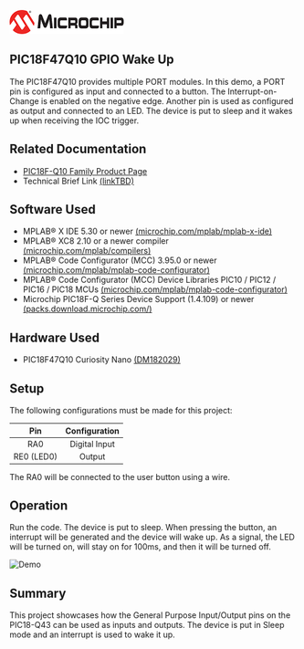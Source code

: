 <div id="readme" class="Box-body readme blob js-code-block-container">
 <article class="markdown-body entry-content p-3 p-md-6" itemprop="This needs to locked down and 'never' changed"><p><a href="https://www.microchip.com" rel="nofollow"><img src="images/MicrochipLogo.png" alt="MCHP" style="max-width:40%;"></a></p>

# PIC18F47Q10 GPIO Wake Up

The PIC18F47Q10 provides multiple PORT modules.
In this demo, a PORT pin is configured as input and connected to a button. The Interrupt-on-Change is enabled on the negative edge. Another pin is used as configured as output and connected to an LED. The device is put to sleep and it wakes up when receiving the IOC trigger.

## Related Documentation
- [PIC18F-Q10 Family Product Page](https://www.microchip.com/design-centers/8-bit/pic-mcus/device-selection/pic18f-q10-product-family)
- Technical Brief Link [(linkTBD)](http://www.microchip.com/)

## Software Used
- MPLAB® X IDE 5.30 or newer [(microchip.com/mplab/mplab-x-ide)](http://www.microchip.com/mplab/mplab-x-ide)
- MPLAB® XC8 2.10 or a newer compiler [(microchip.com/mplab/compilers)](http://www.microchip.com/mplab/compilers)
- MPLAB® Code Configurator (MCC) 3.95.0 or newer [(microchip.com/mplab/mplab-code-configurator)](https://www.microchip.com/mplab/mplab-code-configurator)
- MPLAB® Code Configurator (MCC) Device Libraries PIC10 / PIC12 / PIC16 / PIC18 MCUs [(microchip.com/mplab/mplab-code-configurator)](https://www.microchip.com/mplab/mplab-code-configurator)
- Microchip PIC18F-Q Series Device Support (1.4.109) or newer [(packs.download.microchip.com/)](https://packs.download.microchip.com/)

## Hardware Used
- PIC18F47Q10 Curiosity Nano [(DM182029)](https://www.microchip.com/Developmenttools/ProductDetails/DM182029)

## Setup

The following configurations must be made for this project:

|Pin           | Configuration      |
| :----------: | :----------------: |
|RA0           | Digital Input      |
|RE0 (LED0)    | Output             |

The RA0 will be connected to the user button using a wire.

## Operation
Run the code. The device is put to sleep. When pressing the button, an interrupt will be generated and the device will wake up. As a signal, the LED will be turned on, will stay on for 100ms, and then it will be turned off.

<img src="images/demo.gif" alt="Demo" width="500"/>

## Summary 
This project showcases how the General Purpose Input/Output pins on the PIC18-Q43 can be used as inputs and outputs. The device is put in Sleep mode and an interrupt is used to wake it up. 
